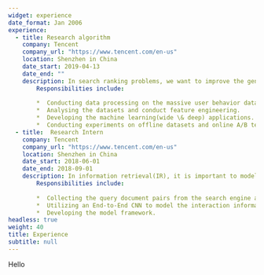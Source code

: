 ```yaml
---
widget: experience
date_format: Jan 2006
experience:
  - title: Research algorithm
    company: Tencent
    company_url: "https://www.tencent.com/en-us"
    location: Shenzhen in China
    date_start: 2019-04-13
    date_end: ""
    description: In search ranking problems, we want to improve the generalization and effectiveness of the click through rate (CTR) model. 
        Responsibilities include:
        
        *  Conducting data processing on the massive user behavior datasets collected from the QQ browser.
        *  Analysing the datasets and conduct feature engineering.
        *  Developing the machine learning(wide \& deep) applications.
        *  Conducting experiments on offline datasets and online A/B test.
  - title:  Research Intern
    company: Tencent
    company_url: "https://www.tencent.com/en-us"
    location: Shenzhen in China
    date_start: 2018-06-01
    date_end: 2018-09-01
    description: In information retrieval(IR), it is important to model the semantic similarity between the query and document. We want to deal with this semantic matching problem based on deep learning model.
        Responsibilities include:
        
        *  Collecting the query document pairs from the search engine and conducting data processing(data cleaning, data sampling)
        *  Utilizing an End-to-End CNN to model the interaction information in query-title pair.
        *  Developing the model framework.
headless: true
weight: 40
title: Experience
subtitle: null
---
```

Hello
